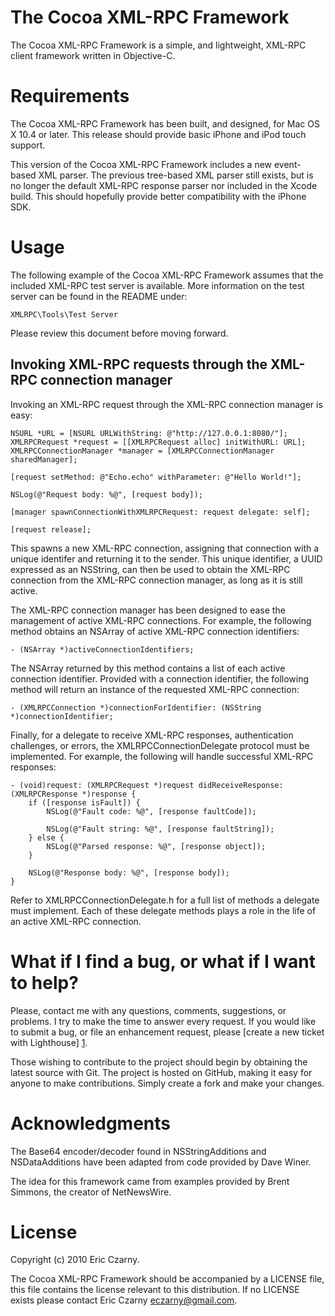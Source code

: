 # The Cocoa XML-RPC Framework

The  Cocoa  XML-RPC  Framework  is  a  simple,  and  lightweight, XML-RPC client
framework written in Objective-C.

# Requirements

The  Cocoa  XML-RPC Framework has been built, and designed, for Mac OS X 10.4 or
later. This release should provide basic iPhone and iPod touch support.

This  version  of  the  Cocoa  XML-RPC  Framework includes a new event-based XML
parser.  The  previous  tree-based XML parser still exists, but is no longer the
default  XML-RPC  response  parser  nor included in the Xcode build. This should
hopefully provide better compatibility with the iPhone SDK.

# Usage

The  following  example of the Cocoa XML-RPC Framework assumes that the included
XML-RPC  test  server  is  available. More information on the test server can be
found in the README under:

    XMLRPC\Tools\Test Server

Please review this document before moving forward.

## Invoking XML-RPC requests through the XML-RPC connection manager

Invoking an XML-RPC request through the XML-RPC connection manager is easy:

    NSURL *URL = [NSURL URLWithString: @"http://127.0.0.1:8080/"];	
    XMLRPCRequest *request = [[XMLRPCRequest alloc] initWithURL: URL];
    XMLRPCConnectionManager *manager = [XMLRPCConnectionManager sharedManager];
    
    [request setMethod: @"Echo.echo" withParameter: @"Hello World!"];
    
    NSLog(@"Request body: %@", [request body]);
    
    [manager spawnConnectionWithXMLRPCRequest: request delegate: self];
    
    [request release];

This  spawns  a  new XML-RPC connection, assigning that connection with a unique
identifer  and  returning  it  to  the  sender.  This  unique identifier, a UUID
expressed as an NSString, can then be used to obtain the XML-RPC connection from
the XML-RPC connection manager, as long as it is still active.

The  XML-RPC  connection  manager  has  been  designed to ease the management of
active XML-RPC connections. For example, the following method obtains an NSArray
of active XML-RPC connection identifiers:

    - (NSArray *)activeConnectionIdentifiers;

The  NSArray  returned  by this method contains a list of each active connection
identifier.  Provided  with  a  connection identifier, the following method will
return an instance of the requested XML-RPC connection:

    - (XMLRPCConnection *)connectionForIdentifier: (NSString *)connectionIdentifier;

Finally, for a delegate to receive XML-RPC responses, authentication challenges,
or  errors,  the  XMLRPCConnectionDelegate  protocol  must  be  implemented. For
example, the following will handle successful XML-RPC responses:

    - (void)request: (XMLRPCRequest *)request didReceiveResponse: (XMLRPCResponse *)response {
        if ([response isFault]) {
            NSLog(@"Fault code: %@", [response faultCode]);
            
            NSLog(@"Fault string: %@", [response faultString]);
        } else {
            NSLog(@"Parsed response: %@", [response object]);
        }

        NSLog(@"Response body: %@", [response body]);
    }

Refer  to  XMLRPCConnectionDelegate.h for a full list of methods a delegate must
implement.  Each of these delegate methods plays a role in the life of an active
XML-RPC connection.

# What if I find a bug, or what if I want to help?

Please, contact me with any questions, comments, suggestions, or problems. I try
to  make the time to answer every request. If you would like to submit a bug, or
file an enhancement request, please [create a new ticket with Lighthouse] [1].

Those  wishing to contribute to the project should begin by obtaining the latest
source  with  Git. The project is hosted on GitHub, making it easy for anyone to
make contributions. Simply create a fork and make your changes.

# Acknowledgments

The  Base64  encoder/decoder found in NSStringAdditions and NSDataAdditions have
been adapted from code provided by Dave Winer.

The  idea  for  this framework came from examples provided by Brent Simmons, the
creator of NetNewsWire.

# License

Copyright (c) 2010 Eric Czarny.

The  Cocoa XML-RPC Framework  should  be  accompanied  by  a  LICENSE file, this
file  contains  the  license relevant to this distribution. If no LICENSE exists
please contact Eric Czarny <eczarny@gmail.com>.

[1]: http://eczarny.lighthouseapp.com/projects/25069-xmlrpc/tickets/new
